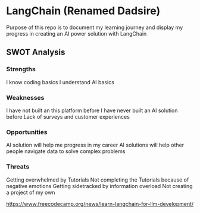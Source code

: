# LangChain (Renamed Dadsire)
Purpose of this repo is to document my learning journey and display my progress in creating an AI power solution with LangChain

## SWOT Analysis

### Strengths 

I know coding basics
I understand AI basics

### Weaknesses 

I have not built an this platform before 
I have never built an AI solution before 
Lack of surveys and customer experiences

### Opportunities 

AI solution will help me progress in my career
AI solutions will help other people navigate data to solve complex problems

### Threats 

Getting overwhelmed by Tutorials
Not completing the Tutorials because of negative emotions 
Getting sidetracked by information overload
Not creating a project of my own 


https://www.freecodecamp.org/news/learn-langchain-for-llm-development/
